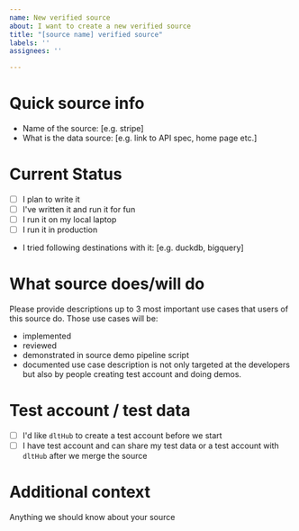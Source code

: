 ```yaml
---
name: New verified source
about: I want to create a new verified source
title: "[source name] verified source"
labels: ''
assignees: ''

---
```


# Quick source info
- Name of the source: [e.g. stripe]
- What is the data source: [e.g. link to API spec, home page etc.]

# Current Status
- [ ] I plan to write it
- [ ] I've written it and run it for fun
- [ ] I run it on my local laptop
- [ ] I run it in production
- I tried following destinations with it: [e.g. duckdb, bigquery]


# What source does/will do
Please provide descriptions up to 3 most important use cases that users of this source do. Those use cases will be:
- implemented
- reviewed
- demonstrated in source demo pipeline script
- documented
use case description is not only targeted at the developers but also by people creating test account and doing demos.

# Test account / test data
- [ ] I'd like `dltHub` to create a test account before we start
- [ ] I have test account and can share my test data or a test account with `dltHub` after we merge the source

# Additional context
Anything we should know about your source
